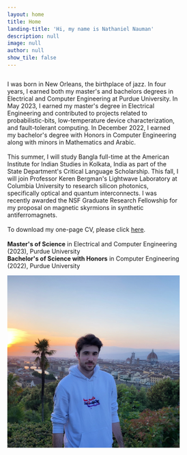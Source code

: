 ```yaml
---
layout: home
title: Home
landing-title: 'Hi, my name is Nathaniel Nauman'
description: null
image: null
author: null
show_tile: false
---
```


<html>
<head>

<meta name="viewport" content="width=device-width, initial-scale=1">
<style>
* {
  box-sizing: border-box;
}

/* Create two unequal columns that floats next to each other */
.column {
  float: left;
  padding: 10px;
  /* height: 300px; Should be removed. Only for demonstration */
}

.left {
  width: 60%;
}

.right {
  width: 40%;
}

/* Clear floats after the columns */
.row:after {
  content: "";
  display: table;
  clear: both;
}
</style>
</head>
<body>

<div class="row">
  <div class="column left">
    <p>I was born in New Orleans, the birthplace of jazz. In four years, I earned both my master's and bachelors degrees in Electrical and Computer Engineering at Purdue University. In May 2023, I earned my master's degree in Electrical Engineering and contributed to projects related to probabilistic-bits, low-temperature device characterization, and fault-tolerant computing. In December 2022, I earned my bachelor's degree with Honors in Computer Engineering along with minors in Mathematics and Arabic.<br><br>
    This summer, I will study Bangla full-time at the American Institute for Indian Studies in Kolkata, India as part of the State Department's Critical Language Scholarship. This fall, I will join Professor Keren Bergman's Lightwave Laboratory at Columbia University to research silicon photonics, specifically optical and quantum interconnects. I was recently awarded the NSF Graduate Research Fellowship for my proposal on magnetic skyrmions in synthetic antiferromagnets.<br><br>
    To download my one-page CV, please click <a id="raw-url" href="https://raw.githubusercontent.com/natenauman/natenauman.github.io/master/CV_Nauman.pdf">here</a>.<br><br>
    <b>Master's of Science</b> in Electrical and Computer Engineering (2023), Purdue University<br>
    <b>Bachelor's of Science  with Honors</b> in Computer Engineering (2022), Purdue University</p>
  </div>
  <div class="column right">
    <img src="assets/images/bio_photo.png" alt="Nathaniel Nauman" width="500"> 
  </div>
</div>

</body>
</html>
